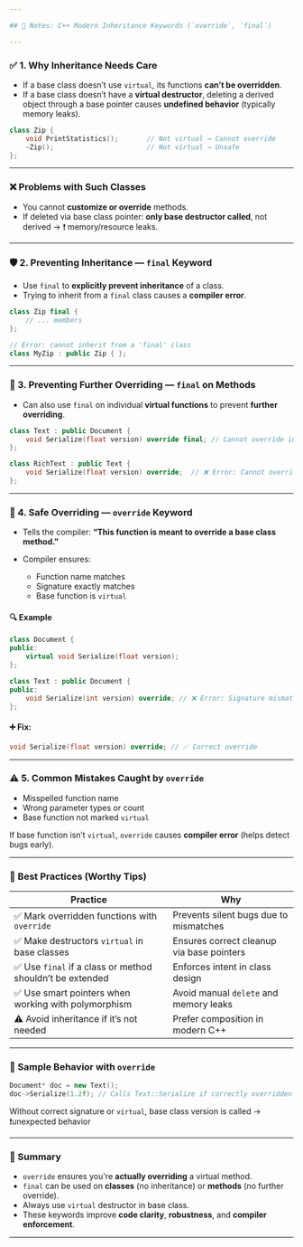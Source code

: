 ```yaml
---

## 📘 Notes: C++ Modern Inheritance Keywords (`override`, `final`) 

---
```


### ✅ 1. **Why Inheritance Needs Care**

* If a base class doesn’t use `virtual`, its functions **can’t be overridden**.
* If a base class doesn’t have a **virtual destructor**, deleting a derived object through a base pointer causes **undefined behavior** (typically memory leaks).

```cpp
class Zip {
    void PrintStatistics();       // Not virtual → Cannot override
    ~Zip();                       // Not virtual → Unsafe
};
```

---

### ❌ Problems with Such Classes

* You cannot **customize or override** methods.
* If deleted via base class pointer: **only base destructor called**, not derived → ❗ memory/resource leaks.

---

### 🛡️ 2. **Preventing Inheritance — `final` Keyword**

* Use `final` to **explicitly prevent inheritance** of a class.
* Trying to inherit from a `final` class causes a **compiler error**.

```cpp
class Zip final {
    // ... members
};

// Error: cannot inherit from a 'final' class
class MyZip : public Zip { };
```

---

### 🔁 3. **Preventing Further Overriding — `final` on Methods**

* Can also use `final` on individual **virtual functions** to prevent **further overriding**.

```cpp
class Text : public Document {
    void Serialize(float version) override final; // Cannot override in further derived classes
};

class RichText : public Text {
    void Serialize(float version) override;  // ❌ Error: Cannot override final method
};
```

---

### 🧠 4. **Safe Overriding — `override` Keyword**

* Tells the compiler: **“This function is meant to override a base class method.”**
* Compiler ensures:

  * Function name matches
  * Signature exactly matches
  * Base function is `virtual`

#### 🔍 Example

```cpp
class Document {
public:
    virtual void Serialize(float version);
};

class Text : public Document {
public:
    void Serialize(int version) override; // ❌ Error: Signature mismatch
};
```

#### ➕ Fix:

```cpp
void Serialize(float version) override; // ✅ Correct override
```

---

### ⚠️ 5. **Common Mistakes Caught by `override`**

* Misspelled function name
* Wrong parameter types or count
* Base function not marked `virtual`

If base function isn’t `virtual`, `override` causes **compiler error** (helps detect bugs early).

---

### 👏 Best Practices (Worthy Tips)

| Practice                                                 | Why                                       |
| -------------------------------------------------------- | ----------------------------------------- |
| ✅ Mark overridden functions with `override`              | Prevents silent bugs due to mismatches    |
| ✅ Make destructors `virtual` in base classes             | Ensures correct cleanup via base pointers |
| ✅ Use `final` if a class or method shouldn’t be extended | Enforces intent in class design           |
| ✅ Use smart pointers when working with polymorphism      | Avoid manual `delete` and memory leaks    |
| ⚠️ Avoid inheritance if it’s not needed                  | Prefer composition in modern C++          |

---

### 🧪 Sample Behavior with `override`

```cpp
Document* doc = new Text();
doc->Serialize(1.2f); // Calls Text::Serialize if correctly overridden
```

Without correct signature or `virtual`, base class version is called → ❗unexpected behavior

---

### 📌 Summary

* `override` ensures you're **actually overriding** a virtual method.
* `final` can be used on **classes** (no inheritance) or **methods** (no further override).
* Always use `virtual` destructor in base class.
* These keywords improve **code clarity**, **robustness**, and **compiler enforcement**.

---

